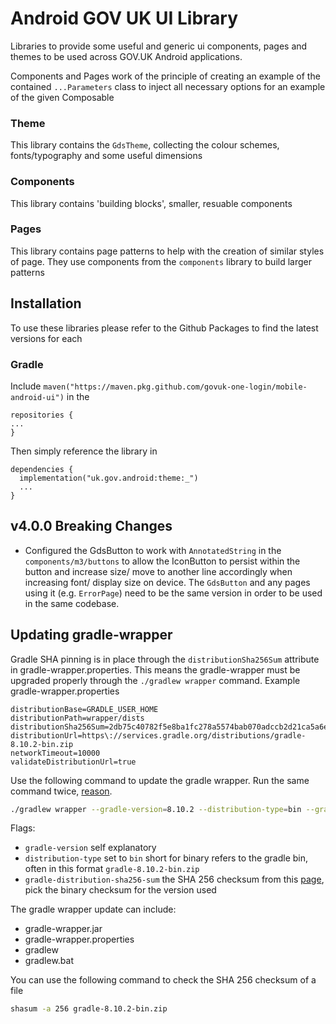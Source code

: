 # Android GOV UK UI Library

Libraries to provide some useful and generic ui components, pages and themes to be used across GOV.UK Android applications.

Components and Pages work of the principle of creating an example of the contained `...Parameters` class to inject all necessary options for an example of the given Composable

### Theme

This library contains the `GdsTheme`, collecting the colour schemes, fonts/typography and some useful dimensions

### Components

This library contains 'building blocks', smaller, resuable components 

### Pages

This library contains page patterns to help with the creation of similar styles of page. They use components from the `components` library to build larger patterns


## Installation

To use these libraries please refer to the Github Packages to find the latest versions for each

### Gradle

Include `maven("https://maven.pkg.github.com/govuk-one-login/mobile-android-ui")` in the 
```
repositories {
...
}
```
Then simply reference the library in 
```
dependencies {
  implementation("uk.gov.android:theme:_")
  ...
}
```

## v4.0.0 Breaking Changes
- Configured the GdsButton to work with `AnnotatedString` in the `components/m3/buttons` to allow the IconButton to persist within the button and increase size/ move to another line accordingly when increasing font/ display size on device.
The `GdsButton` and any pages using it (e.g. `ErrorPage`) need to be the same version in order to be used in the same codebase.

## Updating gradle-wrapper

Gradle SHA pinning is in place through the `distributionSha256Sum` attribute in gradle-wrapper.properties. This means the gradle-wrapper must be upgraded properly through the `./gradlew wrapper` command.
Example gradle-wrapper.properties
```
distributionBase=GRADLE_USER_HOME
distributionPath=wrapper/dists
distributionSha256Sum=2db75c40782f5e8ba1fc278a5574bab070adccb2d21ca5a6e5ed840888448046
distributionUrl=https\://services.gradle.org/distributions/gradle-8.10.2-bin.zip
networkTimeout=10000
validateDistributionUrl=true
 ```

Use the following command to update the gradle wrapper. Run the same command twice, [reason](https://sp4ghetticode.medium.com/the-elephant-in-the-room-how-to-update-gradle-in-your-android-project-correctly-09154fe3d47b).

```bash
./gradlew wrapper --gradle-version=8.10.2 --distribution-type=bin --gradle-distribution-sha256-sum=31c55713e40233a8303827ceb42ca48a47267a0ad4bab9177123121e71524c26
```

Flags:
- `gradle-version` self explanatory
- `distribution-type` set to `bin` short for binary refers to the gradle bin, often in this format `gradle-8.10.2-bin.zip`
- `gradle-distribution-sha256-sum` the SHA 256 checksum from this [page](https://gradle.org/release-checksums/), pick the binary checksum for the version used

The gradle wrapper update can include:
- gradle-wrapper.jar
- gradle-wrapper.properties
- gradlew
- gradlew.bat

You can use the following command to check the SHA 256 checksum of a file

```bash
shasum -a 256 gradle-8.10.2-bin.zip
```
